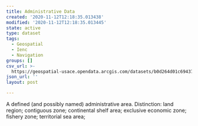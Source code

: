 ```yaml
---
title: Administrative Data
created: '2020-11-12T12:18:35.013438'
modified: '2020-11-12T12:18:35.013445'
state: active
type: dataset
tags:
  - Geospatial
  - Ienc
  - Navigation
groups: []
csv_url: >-
  https://geospatial-usace.opendata.arcgis.com/datasets/b0d264d01c69437691945088573983bd_0.csv?outSR=%7B%22latestWkid%22%3A4326%2C%22wkid%22%3A4326%7D
json_url: ''
layout: post

---
```

A defined (and possibly named) administrative area. Distinction: land region; contiguous zone; continental shelf area; exclusive economic zone; fishery zone; territorial sea area;
